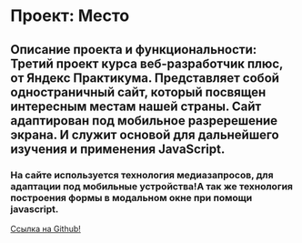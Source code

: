 # Проект: Место

## Описание проекта и функциональности: Третий проект курса веб-разработчик плюс, от Яндекс Практикума. Представляет собой одностраничный сайт, который посвящен интересным местам нашей страны. Сайт адаптирован под мобильное разререшение экрана. И служит основой для дальнейшего изучения и применения JavaScript.

### На сайте используется технология медиазапросов, для адаптации под мобильные устройства!А так же технология построения формы в модальном окне при помощи javascript.

[Ссылка на Github!](https://aldvor.github.io/mesto-project/)